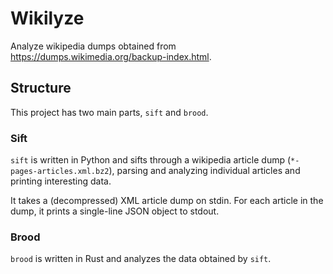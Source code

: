# Wikilyze

Analyze wikipedia dumps obtained from
<https://dumps.wikimedia.org/backup-index.html>.

## Structure

This project has two main parts, `sift` and `brood`.

### Sift

`sift` is written in Python and sifts through a wikipedia article dump
(`*-pages-articles.xml.bz2`), parsing and analyzing individual articles and
printing interesting data.

It takes a (decompressed) XML article dump on stdin. For each article in the
dump, it prints a single-line JSON object to stdout.

### Brood

`brood` is written in Rust and analyzes the data obtained by `sift`.
